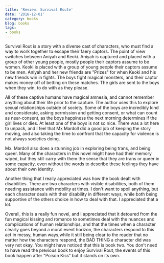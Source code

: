 ```yaml
---
title: 'Review: Survival Route'
date: '2016-12-01'
category: books
blog: books
tags:
- books
---
```



Survival Rout is a story with a diverse cast of characters, who must find a way to work together to escape their faery captors. The point of view switches between Aniyah and Keoki. Aniyah is captured and placed with a group of other young people, mostly people their captors assume to be women. Keoki is placed with a group of young people their captors assume to be men. Aniyah and her new friends are "Prizes" for when Keoki and his new friends win in fights. The boys fight magical monsters, and their captor makes money off of betting on these matches. The girls are sent to the boys when they win, to do with as they please.

All of these captive humans have magical amnesia, and cannot remember anything about their life prior to the capture. The author uses this to explore sexual relationships outside of society. Some of the boys are incredibly kind and considerate, asking permission and getting consent, or what can count as near-consent, as the boys happiness the next morning determines if the girl lives or dies. At least one of the boys is not so nice. There was a lot here to unpack, and I feel that Mx Mardoll did a good job of keeping the story moving, and also taking the time to confront that the capacity for violence is not always societies doing.

Mx. Mardoll also does a stunning job in exploring being trans, and being queer. Many of the characters in this novel might have had their memory wiped, but they still carry with them the sense that they are trans or queer in some capacity, even without the words to describe these feelings they have about their own identity.

Another thing that I really appreciated was how the book dealt with disabilities. There are two characters with visible disabilities, both of them needing assistance with mobility at times. I don't want to spoil anything, but each character deals with their disability in different ways, while both being supportive of the others choice in how to deal with that. I appreciated that a lot.

Overall, this is a really fun novel, and I appreciated that it detoured from the fun magical kissing and romance to sometimes deal with the nuances and complications of human relationships, and that the times when a character clearly goes beyond a moral event horizon, the characters respond to this act in messy, human ways,while it still being clear to the reader that no matter how the characters respond, the BAD THING a character did was very not okay. You might have noticed that this is book two. You don't need to have read the previous book to enjoy Survival Rout, the events of this book happen after "Poison Kiss" but it stands on its own.